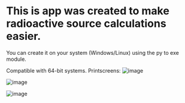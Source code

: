 # This is app was created to make radioactive source calculations easier. 

You can create it on your system (Windows/Linux) using the py to exe module.

Compatible with 64-bit systems.
Printscreens:
![image](https://github.com/user-attachments/assets/ff6a4758-e5a0-462e-800a-2b2822c8900b)

![image](https://github.com/user-attachments/assets/ddaad28e-f8a5-4ecf-b85c-3a561a2d02d8)

![image](https://github.com/user-attachments/assets/158c2c96-af86-4f76-967d-f516926b3c45)
